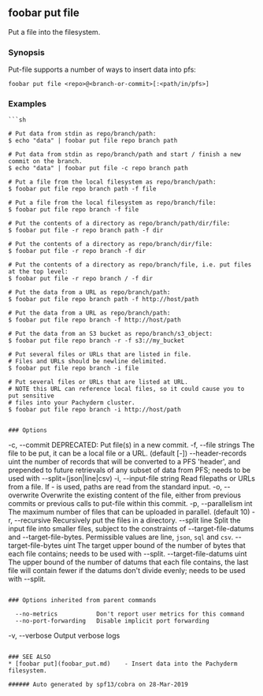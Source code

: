 ## foobar put file

Put a file into the filesystem.

### Synopsis


Put-file supports a number of ways to insert data into pfs:

```
foobar put file <repo>@<branch-or-commit>[:<path/in/pfs>]
```

### Examples

```
```sh

# Put data from stdin as repo/branch/path:
$ echo "data" | foobar put file repo branch path

# Put data from stdin as repo/branch/path and start / finish a new commit on the branch.
$ echo "data" | foobar put file -c repo branch path

# Put a file from the local filesystem as repo/branch/path:
$ foobar put file repo branch path -f file

# Put a file from the local filesystem as repo/branch/file:
$ foobar put file repo branch -f file

# Put the contents of a directory as repo/branch/path/dir/file:
$ foobar put file -r repo branch path -f dir

# Put the contents of a directory as repo/branch/dir/file:
$ foobar put file -r repo branch -f dir

# Put the contents of a directory as repo/branch/file, i.e. put files at the top level:
$ foobar put file -r repo branch / -f dir

# Put the data from a URL as repo/branch/path:
$ foobar put file repo branch path -f http://host/path

# Put the data from a URL as repo/branch/path:
$ foobar put file repo branch -f http://host/path

# Put the data from an S3 bucket as repo/branch/s3_object:
$ foobar put file repo branch -r -f s3://my_bucket

# Put several files or URLs that are listed in file.
# Files and URLs should be newline delimited.
$ foobar put file repo branch -i file

# Put several files or URLs that are listed at URL.
# NOTE this URL can reference local files, so it could cause you to put sensitive
# files into your Pachyderm cluster.
$ foobar put file repo branch -i http://host/path
```
```

### Options

```
  -c, --commit                    DEPRECATED: Put file(s) in a new commit.
  -f, --file strings              The file to be put, it can be a local file or a URL. (default [-])
      --header-records uint       the number of records that will be converted to a PFS 'header', and prepended to future retrievals of any subset of data from PFS; needs to be used with --split=(json|line|csv)
  -i, --input-file string         Read filepaths or URLs from a file.  If - is used, paths are read from the standard input.
  -o, --overwrite                 Overwrite the existing content of the file, either from previous commits or previous calls to put-file within this commit.
  -p, --parallelism int           The maximum number of files that can be uploaded in parallel. (default 10)
  -r, --recursive                 Recursively put the files in a directory.
      --split line                Split the input file into smaller files, subject to the constraints of --target-file-datums and --target-file-bytes. Permissible values are line, `json`, `sql` and `csv`.
      --target-file-bytes uint    The target upper bound of the number of bytes that each file contains; needs to be used with --split.
      --target-file-datums uint   The upper bound of the number of datums that each file contains, the last file will contain fewer if the datums don't divide evenly; needs to be used with --split.
```

### Options inherited from parent commands

```
      --no-metrics           Don't report user metrics for this command
      --no-port-forwarding   Disable implicit port forwarding
  -v, --verbose              Output verbose logs
```

### SEE ALSO
* [foobar put](foobar_put.md)	 - Insert data into the Pachyderm filesystem.

###### Auto generated by spf13/cobra on 28-Mar-2019
